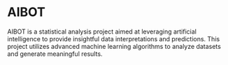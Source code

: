 # AIBOT
AIBOT is a statistical analysis project aimed at leveraging artificial intelligence to provide insightful data interpretations and predictions. This project utilizes advanced machine learning algorithms to analyze datasets and generate meaningful results.
